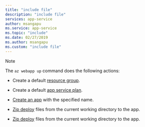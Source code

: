 ```yaml
---
title: "include file"
description: "include file"
services: app-service
author: msangapu
ms.service: app-service
ms.topic: "include"
ms.date: 02/27/2019
ms.author: msangapu
ms.custom: "include file"
---
```


> [!NOTE]
> The `az webapp up` command does the following actions:
>
>- Create a default [resource group](/cli/azure/group#az-group-create).
>
>- Create a default [app service plan](/cli/azure/appservice/plan#az-appservice-plan-create).
>
>- [Create an app](/cli/azure/webapp#az-webapp-create) with the specified name.
>
>- [Zip deploy](/azure/app-service/deploy-zip) files from the current working directory to the app.
>
>- [Zip deploy](/azure/app-service/deploy-zip) files from the current working directory to the app.
>